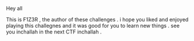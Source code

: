 Hey all

This is F1Z3R , the author of these challenges .
i hope you liked and enjoyed playing this challegnes and it was good for you to learn new things . see you inchallah in the next CTF inchallah .
 
